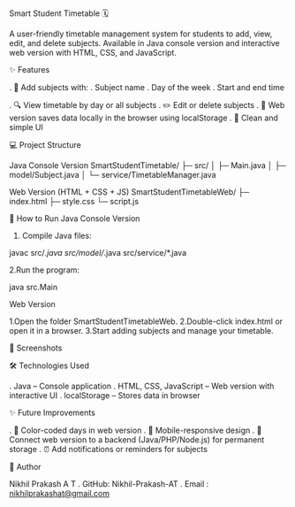 Smart Student Timetable 🗓️

   A user-friendly timetable management system for students to add, view, edit, and delete subjects.
Available in Java console version and interactive web version with HTML, CSS, and JavaScript.

✨ Features

 . 📝 Add subjects with:
    . Subject name
    . Day of the week
    . Start and end time

. 🔍 View timetable by day or all subjects
. ✏️ Edit or delete subjects
. 💾 Web version saves data locally in the browser using localStorage
. 🎨 Clean and simple UI

💻 Project Structure

  Java Console Version
SmartStudentTimetable/
├─ src/
│  ├─ Main.java
│  ├─ model/Subject.java
│  └─ service/TimetableManager.java

Web Version (HTML + CSS + JS)
SmartStudentTimetableWeb/
├─ index.html
├─ style.css
└─ script.js

🚀 How to Run
Java Console Version

 1. Compile Java files:

   javac src/*.java src/model/*.java src/service/*.java

 2.Run the program:

   java src.Main

Web Version

 1.Open the folder SmartStudentTimetableWeb.
 2.Double-click index.html or open it in a browser.
 3.Start adding subjects and manage your timetable.

📸 Screenshots



🛠️ Technologies Used

   . Java – Console application
   . HTML, CSS, JavaScript – Web version with interactive UI
   . localStorage – Stores data in browser

✨ Future Improvements

  . 🌈 Color-coded days in web version
  . 📱 Mobile-responsive design
  . 🔗 Connect web version to a backend (Java/PHP/Node.js) for permanent storage
  . ⏰ Add notifications or reminders for subjects

👤 Author

Nikhil Prakash A T
  . GitHub: Nikhil-Prakash-AT
  . Email : nikhilprakashat@gmail.com
